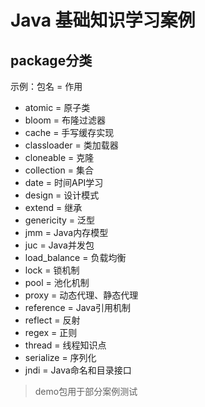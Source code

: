 # Java 基础知识学习案例

## package分类
示例：包名 = 作用
* atomic = 原子类
* bloom = 布隆过滤器
* cache = 手写缓存实现 
* classloader = 类加载器
* cloneable = 克隆
* collection = 集合
* date = 时间API学习
* design = 设计模式
* extend = 继承
* genericity = 泛型
* jmm = Java内存模型
* juc = Java并发包
* load_balance = 负载均衡
* lock = 锁机制
* pool = 池化机制
* proxy = 动态代理、静态代理
* reference = Java引用机制
* reflect = 反射
* regex = 正则
* thread = 线程知识点
* serialize = 序列化
* jndi = Java命名和目录接口

> demo包用于部分案例测试
